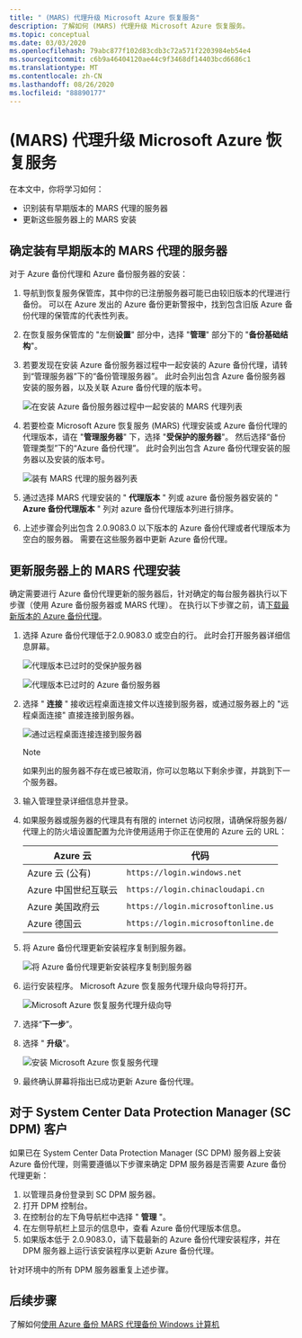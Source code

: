 ```yaml
---
title: " (MARS) 代理升级 Microsoft Azure 恢复服务"
description: 了解如何 (MARS) 代理升级 Microsoft Azure 恢复服务。
ms.topic: conceptual
ms.date: 03/03/2020
ms.openlocfilehash: 79abc877f102d83cdb3c72a571f2203984eb54e4
ms.sourcegitcommit: c6b9a46404120ae44c9f3468df14403bcd6686c1
ms.translationtype: MT
ms.contentlocale: zh-CN
ms.lasthandoff: 08/26/2020
ms.locfileid: "88890177"
---
```

# <a name="upgrade-the-microsoft-azure-recovery-services-mars-agent"></a> (MARS) 代理升级 Microsoft Azure 恢复服务

在本文中，你将学习如何：

* 识别装有早期版本的 MARS 代理的服务器
* 更新这些服务器上的 MARS 安装

## <a name="identify-servers-with-earlier-versions-of-the-mars-agent"></a>确定装有早期版本的 MARS 代理的服务器

对于 Azure 备份代理和 Azure 备份服务器的安装：

1. 导航到恢复服务保管库，其中你的已注册服务器可能已由较旧版本的代理进行备份。 可以在 Azure 发出的 Azure 备份更新警报中，找到包含旧版 Azure 备份代理的保管库的代表性列表。
1. 在恢复服务保管库的 "左侧**设置**" 部分中，选择 "**管理**" 部分下的 "**备份基础结构**"。
1. 若要发现在安装 Azure 备份服务器过程中一起安装的 Azure 备份代理，请转到“管理服务器”下的“备份管理服务器”。  此时会列出包含 Azure 备份服务器安装的服务器，以及关联 Azure 备份代理的版本号。

    ![在安装 Azure 备份服务器过程中一起安装的 MARS 代理列表](./media/upgrade-mars-agent/backup-management-servers.png)

1. 若要检查 Microsoft Azure 恢复服务 (MARS) 代理安装或 Azure 备份代理的代理版本，请在 "**管理服务器**" 下，选择 "**受保护的服务器**"。 然后选择“备份管理类型”下的“Azure 备份代理”。 此时会列出包含 Azure 备份代理安装的服务器以及安装的版本号。

    ![装有 MARS 代理的服务器列表](./media/upgrade-mars-agent/protected-servers.png)

1. 通过选择 MARS 代理安装的 " **代理版本** " 列或 azure 备份服务器安装的 " **Azure 备份代理版本** " 列对 azure 备份代理版本列进行排序。

1. 上述步骤会列出包含 2.0.9083.0 以下版本的 Azure 备份代理或者代理版本为空白的服务器。 需要在这些服务器中更新 Azure 备份代理。

## <a name="update-the-mars-agent-installation-on-the-server"></a>更新服务器上的 MARS 代理安装

确定需要进行 Azure 备份代理更新的服务器后，针对确定的每台服务器执行以下步骤（使用 Azure 备份服务器或 MARS 代理）。 在执行以下步骤之前，请[下载最新版本的 Azure 备份代理](https://aka.ms/azurebackup_agent)。

1. 选择 Azure 备份代理低于2.0.9083.0 或空白的行。 此时会打开服务器详细信息屏幕。

    ![代理版本已过时的受保护服务器](./media/upgrade-mars-agent/old-agent-version.png)

    ![代理版本已过时的 Azure 备份服务器](./media/upgrade-mars-agent/backup-management-servers-old-versions.png)

1. 选择 " **连接** " 接收远程桌面连接文件以连接到服务器，或通过服务器上的 "远程桌面连接" 直接连接到服务器。

    ![通过远程桌面连接连接到服务器](./media/upgrade-mars-agent/connect-to-server.png)

    >[!NOTE]
    > 如果列出的服务器不存在或已被取消，你可以忽略以下剩余步骤，并跳到下一个服务器。

1. 输入管理登录详细信息并登录。

1. 如果服务器或服务器的代理具有有限的 internet 访问权限，请确保将服务器/代理上的防火墙设置配置为允许使用适用于你正在使用的 Azure 云的 URL：

    Azure 云 | 代码
    --- | ---
    Azure 云 (公有)  |   `https://login.windows.net`
    Azure 中国世纪互联云   | `https://login.chinacloudapi.cn`
    Azure 美国政府云 |   `https://login.microsoftonline.us`
    Azure 德国云  |  `https://login.microsoftonline.de`

1. 将 Azure 备份代理更新安装程序复制到服务器。

    ![将 Azure 备份代理更新安装程序复制到服务器](./media/upgrade-mars-agent/copy-agent-installer.png)

1. 运行安装程序。 Microsoft Azure 恢复服务代理升级向导将打开。

    ![Microsoft Azure 恢复服务代理升级向导](./media/upgrade-mars-agent/agent-upgrade-wizard.png)

1. 选择“**下一步**”。

1. 选择 " **升级**"。

    ![安装 Microsoft Azure 恢复服务代理](./media/upgrade-mars-agent/upgrade-installation.png)

1. 最终确认屏幕将指出已成功更新 Azure 备份代理。

## <a name="for-system-center-data-protection-manager-sc-dpm-customers"></a>对于 System Center Data Protection Manager (SC DPM) 客户

如果已在 System Center Data Protection Manager (SC DPM) 服务器上安装 Azure 备份代理，则需要遵循以下步骤来确定 DPM 服务器是否需要 Azure 备份代理更新：

1. 以管理员身份登录到 SC DPM 服务器。
2. 打开 DPM 控制台。
3. 在控制台的左下角导航栏中选择 " **管理** "。
4. 在左侧导航栏上显示的信息中，查看 Azure 备份代理版本信息。
5. 如果版本低于 2.0.9083.0，请下载最新的 Azure 备份代理安装程序，并在 DPM 服务器上运行该安装程序以更新 Azure 备份代理。

针对环境中的所有 DPM 服务器重复上述步骤。

## <a name="next-steps"></a>后续步骤

了解如何[使用 Azure 备份 MARS 代理备份 Windows 计算机](backup-windows-with-mars-agent.md)
